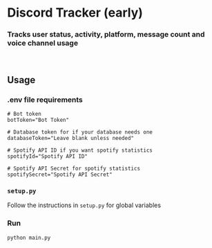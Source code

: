 # Discord Tracker (early)
### Tracks user status, activity, platform, message count and voice channel usage
&nbsp;

## Usage
### .env file requirements
```
# Bot token
botToken="Bot Token"

# Database token for if your database needs one
databaseToken="Leave blank unless needed"

# Spotify API ID if you want spotify statistics
spotifyId="Spotify API ID"

# Spotify API Secret for spotify statistics
spotifySecret="Spotify API Secret"
```

### `setup.py`
Follow the instructions in `setup.py` for global variables

### Run
`python main.py`
